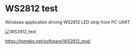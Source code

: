 # WS2812 test
Windows application driving WS2812 LED strip from PC UART

![WS2812_test](https://github.com/user-attachments/assets/0598e2a2-5bbf-403d-99e5-abb9fbf0787b)

https://tomeko.net/software/WS2812_test/
